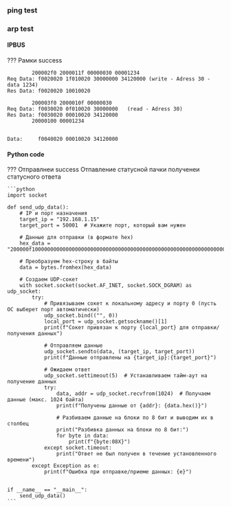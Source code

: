 ### ping test 

### arp test



#### IPBUS 
??? Рамки success

            200002f0 2000011f 00000030 00001234
    Req Data: f0020020 1f010020 30000000 34120000 (write - Adress 30 - data 1234)
    Res Data: f0020020 10010020

            200003f0 2000010f 00000030
    Req Data: f0030020 0f010020 30000000   (read - Adress 30)  
    Res Data: f0030020 00010020 34120000	
            20000100 00001234


    Data: 	  f0040020 00010020 34120000

#### Python code 
??? Отправлнеи success
    Отпавление статусной пачки  полученеи статусного ответа

    ```python
    import socket

    def send_udp_data():
        # IP и порт назначения
        target_ip = "192.168.1.15"
        target_port = 50001  # Укажите порт, который вам нужен

        # Данные для отправки (в формате hex)
        hex_data = "200000f1000000000000000000000000000000000000000000000000000000000000000000000000000000000000000000000000000000000000000000000000"

        # Преобразуем hex-строку в байты
        data = bytes.fromhex(hex_data)

        # Создаем UDP-сокет
        with socket.socket(socket.AF_INET, socket.SOCK_DGRAM) as udp_socket:
            try:
                # Привязываем сокет к локальному адресу и порту 0 (пусть ОС выберет порт автоматически)
                udp_socket.bind(("", 0))
                local_port = udp_socket.getsockname()[1]
                print(f"Сокет привязан к порту {local_port} для отправки/получения данных")

                # Отправляем данные
                udp_socket.sendto(data, (target_ip, target_port))
                print(f"Данные отправлены на {target_ip}:{target_port}")

                # Ожидаем ответ
                udp_socket.settimeout(5)  # Устанавливаем тайм-аут на получение данных
                try:
                    data, addr = udp_socket.recvfrom(1024)  # Получаем данные (макс. 1024 байта)
                    print(f"Получены данные от {addr}: {data.hex()}")

                    # Разбиваем данные на блоки по 8 бит и выводим их в столбец
                    print("Разбивка данных на блоки по 8 бит:")
                    for byte in data:
                        print(f"{byte:08X}")
                except socket.timeout:
                    print("Ответ не был получен в течение установленного времени")
            except Exception as e:
                print(f"Ошибка при отправке/приеме данных: {e}")

                
    if __name__ == "__main__":
        send_udp_data()
    ```